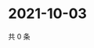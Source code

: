 # 2021-10-03

共 0 条

<!-- BEGIN WEIBO -->
<!-- 最后更新时间 Sun Oct 03 2021 15:10:31 GMT+0800 (China Standard Time) -->

<!-- END WEIBO -->
